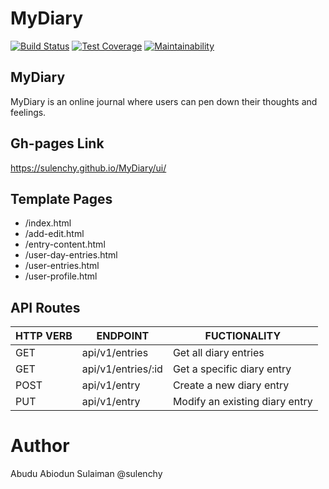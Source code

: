 # MyDiary
[![Build Status](https://travis-ci.org/sulenchy/MyDiary.svg?branch=ch-setup-travis-ci)](https://travis-ci.org/sulenchy/MyDiary) [![Test Coverage](https://api.codeclimate.com/v1/badges/19d76649374cdf72e37f/test_coverage)](https://codeclimate.com/github/sulenchy/MyDiary/test_coverage) [![Maintainability](https://api.codeclimate.com/v1/badges/19d76649374cdf72e37f/maintainability)](https://codeclimate.com/github/sulenchy/MyDiary/maintainability)

## MyDiary
MyDiary is an online journal where users can pen down their thoughts and feelings.

## Gh-pages Link
https://sulenchy.github.io/MyDiary/ui/

## Template Pages
- /index.html
- /add-edit.html
- /entry-content.html
- /user-day-entries.html
- /user-entries.html
- /user-profile.html

## API Routes
|   HTTP VERB   | ENDPOINT                  | FUCTIONALITY                                          |
| ------------- | --------------------------| ----------------------------------------------------- |
| GET           | api/v1/entries            | Get all diary entries                                 |
| GET           | api/v1/entries/:id        | Get a specific diary entry                            |
| POST          | api/v1/entry              | Create a new diary entry                              |
| PUT           | api/v1/entry              | Modify an existing diary entry                        |

# Author
Abudu Abiodun Sulaiman @sulenchy
